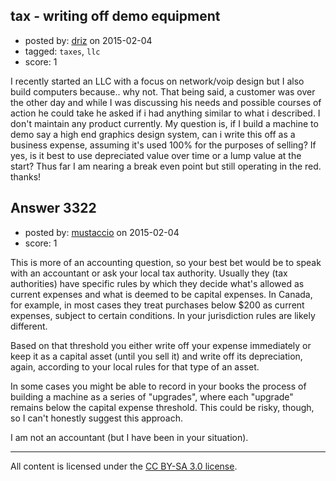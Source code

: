 ## tax - writing off demo equipment

- posted by: [driz](https://stackexchange.com/users/3226357/driz) on 2015-02-04
- tagged: `taxes`, `llc`
- score: 1

I recently started an LLC with a focus on network/voip design but I also build computers because.. why not.  That being said, a customer was over the other day and while I was discussing his needs and possible courses of action he could take he asked if i had anything similar to what i described. I don't maintain any product currently. My question is, if I build a machine to demo say a high end graphics design system, can i write this off as a business expense, assuming it's used 100% for the purposes of selling? If yes, is it best to use depreciated value over time or a lump value at the start? Thus far I am nearing a break even point but still operating in the red. thanks!


## Answer 3322

- posted by: [mustaccio](https://stackexchange.com/users/1270839/mustaccio) on 2015-02-04
- score: 1

This is more of an accounting question, so your best bet would be to speak with an accountant or ask your local tax authority. Usually they (tax authorities) have specific rules by which they decide what's allowed as current expenses and what is deemed to be capital expenses. In Canada, for example, in most cases they treat purchases below $200 as current expenses, subject to certain conditions. In your jurisdiction rules are likely different.

Based on that threshold you either write off your expense immediately or keep it as a capital asset (until you sell it) and write off its depreciation, again, according to your local rules for that type of an asset.

In some cases you might be able to record in your books the process of building a machine as a series of "upgrades", where each "upgrade" remains below the capital expense threshold. This could be risky, though, so I can't honestly suggest this approach.

I am not an accountant (but I have been in your situation).



---

All content is licensed under the [CC BY-SA 3.0 license](https://creativecommons.org/licenses/by-sa/3.0/).
